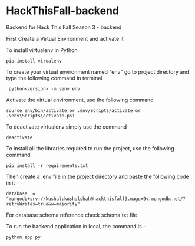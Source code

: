 # HackThisFall-backend
Backend for Hack This Fall Season 3  - backend

First Create a Virtual Environment and activate it

To install virtualenv in Python
```
pip install virualenv
```

To create your virtual environment named "env" go to project directory and type the following command in terminal

```
 python<version> -m venv env
```

Activate the virtual environment, use the following command

```
source env/bin/activate or .env/Scripts/activate or .\env\Scripts\activate.ps1
```

To deactivate virtualenv simply use the command

```
deactivate
```

To install all the libraries required to run the project, use the following command

```
pip install -r requirements.txt
```

Then create a .env file in the project directory and paste the following code in it - 

```
database  = "mongodb+srv://kushal:kushalshah@hackthisfall3.magux9v.mongodb.net/?retryWrites=true&w=majority"

```


For database schema reference check schema.txt file

To run the backend application in local, the command is - 

```
python app.py
```